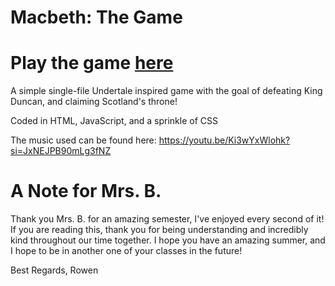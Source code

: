 # Macbeth: The Game

# Play the game [here](https://beeker32.github.io/macbeth-game/)

A simple single-file Undertale inspired game with the goal of defeating King Duncan, and claiming Scotland's throne!

Coded in HTML, JavaScript, and a sprinkle of CSS

The music used can be found here:
https://youtu.be/Ki3wYxWlohk?si=JxNEJPB90mLg3fNZ

# A Note for Mrs. B.

Thank you Mrs. B. for an amazing semester, I've enjoyed every second of it!
If you are reading this, thank you for being understanding and incredibly kind throughout our time together. I hope you have an amazing summer, and I hope to be in another one of your classes in the future!

Best Regards,
Rowen
